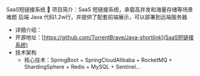 SaaS短链接系统
🥊 项目简介：SaaS 短链接系统，承载高并发和海量存储等场景难题
后端 Java 代码1.2w行，并提供了配套前端展示，可以部署到远端服务器

- 详细介绍：
- 开源地址：[https://github.com/TorrentBrave/Java-shortlink](SaaS短链接系统)
- 技术架构
  - 核心技术：SpringBoot + SpringCloudAlibaba + RocketMQ + ShardingSphere + Redis + MySQL + Sentinel...

